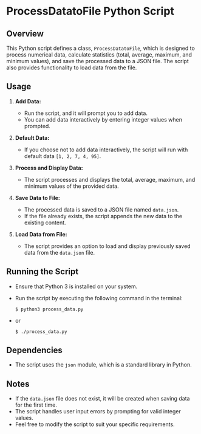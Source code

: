 # ProcessDatatoFile Python Script

## Overview

This Python script defines a class, `ProcessDatatoFile`, which is designed to process numerical data, calculate statistics (total, average, maximum, and minimum values), and save the processed data to a JSON file. The script also provides functionality to load data from the file.

## Usage

1. **Add Data:**
   - Run the script, and it will prompt you to add data.
   - You can add data interactively by entering integer values when prompted.

2. **Default Data:**
   - If you choose not to add data interactively, the script will run with default data `[1, 2, 7, 4, 95]`.

3. **Process and Display Data:**
   - The script processes and displays the total, average, maximum, and minimum values of the provided data.

4. **Save Data to File:**
   - The processed data is saved to a JSON file named `data.json`.
   - If the file already exists, the script appends the new data to the existing content.

5. **Load Data from File:**
   - The script provides an option to load and display previously saved data from the `data.json` file.

## Running the Script

- Ensure that Python 3 is installed on your system.
- Run the script by executing the following command in the terminal:

  ```
  $ python3 process_data.py
  ```
- or
   ```
   $ ./process_data.py
   ```

## Dependencies

- The script uses the `json` module, which is a standard library in Python.

## Notes

- If the `data.json` file does not exist, it will be created when saving data for the first time.
- The script handles user input errors by prompting for valid integer values.
- Feel free to modify the script to suit your specific requirements.
```
